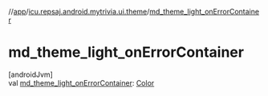 //[app](../../index.md)/[icu.repsaj.android.mytrivia.ui.theme](index.md)/[md_theme_light_onErrorContainer](md_theme_light_on-error-container.md)

# md_theme_light_onErrorContainer

[androidJvm]\
val [md_theme_light_onErrorContainer](md_theme_light_on-error-container.md): [Color](https://developer.android.com/reference/kotlin/androidx/compose/ui/graphics/Color.html)
